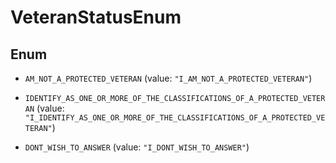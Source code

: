

# VeteranStatusEnum

## Enum


* `AM_NOT_A_PROTECTED_VETERAN` (value: `"I_AM_NOT_A_PROTECTED_VETERAN"`)

* `IDENTIFY_AS_ONE_OR_MORE_OF_THE_CLASSIFICATIONS_OF_A_PROTECTED_VETERAN` (value: `"I_IDENTIFY_AS_ONE_OR_MORE_OF_THE_CLASSIFICATIONS_OF_A_PROTECTED_VETERAN"`)

* `DONT_WISH_TO_ANSWER` (value: `"I_DONT_WISH_TO_ANSWER"`)




